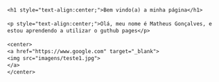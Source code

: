 <!DOCTYPE html>
<html>
<meta http-equiv="content-type" content="text/html; charset=utf-8">
<body>

	<h1 style="text-align:center;">Bem vindo(a) a minha página</h1>

	<p style="text-align:center;">Olá, meu nome é Matheus Gonçalves, e estou aprendendo a utilizar o guthub pages</p>

	<center>
	<a href="https://www.google.com" target="_blank">
	<img src="imagens/teste1.jpg">
	</a>
	</center>

</body>
</html>